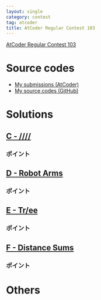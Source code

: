 ```yaml
---
layout: single
category: contest
tag: atcoder
title: AtCoder Regular Contest 103
---
```


[AtCoder Regular Contest 103](https://atcoder.jp/contests/arc103)

# Source codes

- [My submissions (AtCoder)](https://atcoder.jp/contests/arc103/submissions?f.User=kazunetakahashi)
- [My source codes (GitHub)](https://github.com/kazunetakahashi/atcoder/tree/master/2018/0929_ARC103)

# Solutions

## [C - /\/\/\/](https://atcoder.jp/contests/arc103/tasks/arc103_a)



### ポイント



## [D - Robot Arms](https://atcoder.jp/contests/arc103/tasks/arc103_b)



### ポイント



## [E - Tr/ee](https://atcoder.jp/contests/arc103/tasks/arc103_c)



### ポイント



## [F - Distance Sums](https://atcoder.jp/contests/arc103/tasks/arc103_d)



### ポイント



# Others
